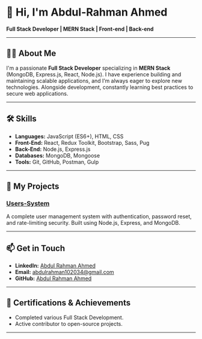 # 👋 Hi, I'm Abdul-Rahman Ahmed

**Full Stack Developer | MERN Stack | Front-end | Back-end**

---

## 👨‍💻 **About Me**
I'm a passionate **Full Stack Developer** specializing in **MERN Stack** (MongoDB, Express.js, React, Node.js). I have experience building and maintaining scalable applications, and I’m always eager to explore new technologies. Alongside development, constantly learning best practices to secure web applications.

---

## 🛠️ **Skills**

- **Languages:** JavaScript (ES6+), HTML, CSS
- **Front-End:** React, Redux Toolkit, Bootstrap, Sass, Pug
- **Back-End:** Node.js, Express.js
- **Databases:** MongoDB, Mongoose
- **Tools:** Git, GitHub, Postman, Gulp

---

## 🔧 **My Projects**

### [Users-System](https://github.com/Abdul-Rahman-Ahmed/users-system)
A complete user management system with authentication, password reset, and rate-limiting security. Built using Node.js, Express, and MongoDB.

---

## 📫 **Get in Touch**

- **LinkedIn:** [Abdul Rahman Ahmed](https://www.linkedin.com/in/abdul-rahman-ahmed-935881313)
- **Email:** abdulrahman102034@gmail.com
- **GitHub:** [Abdul Rahman Ahmed](https://github.com/Abdul-Rahman-Ahmed)

---

## 🏅 **Certifications & Achievements**

- Completed various Full Stack Development.
- Active contributor to open-source projects.

---

